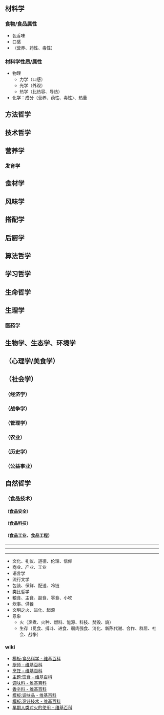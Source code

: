 ## 材料学
### 食物/食品属性
- 色香味
- 口感
- （营养、药性、毒性）
### 材料学性质/属性
- 物理
  - 力学（口感）
  - 光学（外观）
  - 热学（比热容、导热）
- 化学：成分（营养、药性、毒性）、热量
## 方法哲学
[后厨、前台、中台]:\
## 技术哲学
[实践、食谱]:\
## 营养学
### 发育学
## 食材学
## 风味学
## 搭配学
## 后厨学
[厨房、厨具、炊具、分工合作、营养卫生]:\
## 算法哲学
[并行并发、架构]:\
## 学习哲学
[精神粮食、消化]:\
## 生命哲学
[生存、战斗、武器]:\
## 生理学
[新陈代谢、消化、药性、毒性、食欲、味觉、胃口]:\
### 医药学
[药膳]:\
## 生物学、生态学、环境学
[食物链]:\
[承载力、碳循环]:\
## （心理学/美食学）
[风味、口感]:\
## （社会学）
[职业、产业链、文化、行业、政经体制、利益链]:\
### （经济学）
[战争、制裁、民生]:\
### （战争学）
[后勤、粮草、香料]:\
### （管理学）
[条件反射、奖惩]:\
### （农业）
[饥荒]:\
### （历史学）
[盐业、糖业、囤粮、粮仓、赈灾、哄抬粮价、民心、起义革命、赋税]:\
### （公益事业）
## 自然哲学
[科技哲学、初级科学]:\
### （食品技术）
#### （食品安全）
[食物保存、食物中毒、防腐、添加剂、消毒、农药残留]:\
#### （食品科技）
#### （食品工业、食品工程）

---
---
---
- 文化、礼仪、道德、伦理、信仰
- 商业、产业、工业
- 语言学
- 流行文学
- 包装、保鲜、配送、冷链
- 类比哲学
- 粮食、主食、副食、零食、小吃
- 炊事、供餐
- 文明之火、进化、起源
- 意象
  - 火（烹煮、火种、燃料、能源、科技、焚毁、熵）
  - 生存（觅食、搏斗、进食、弱肉强食、消化、新陈代谢、合作、群居、社会、战争）

### wiki
- [模板:食品科学 - 维基百科](https://zh.wikipedia.org/wiki/Template:食品科學)
- [厨师 - 维基百科](https://zh.wikipedia.org/wiki/廚師)
- [烹饪 - 维基百科](https://zh.wikipedia.org/wiki/烹饪)
- [主题:饮食 - 维基百科](https://zh.wikipedia.org/wiki/Portal:飲食)
- [调味料 - 维基百科](https://zh.wikipedia.org/wiki/调味料)
- [香辛料 - 维基百科](https://zh.wikipedia.org/wiki/香辛料)
- [模板:调味品 - 维基百科](https://zh.wikipedia.org/wiki/Template:调味品)
- [模板:烹饪技术 - 维基百科](https://zh.wikipedia.org/wiki/Template:烹飪技術)
- [早期人类对火的使用 - 维基百科](https://zh.wikipedia.org/wiki/早期人类对火的使用)


[you are what you eat]:\
[民以食为天]:\
[辟谷、太阳能、营养液]:\
[厨神、食神、御厨、满汉全席]:\
[柴米油盐酱醋茶，书画琴棋诗酒花]:\
[神农尝百草]:\
[螳螂捕蝉，黄雀在后]:\
